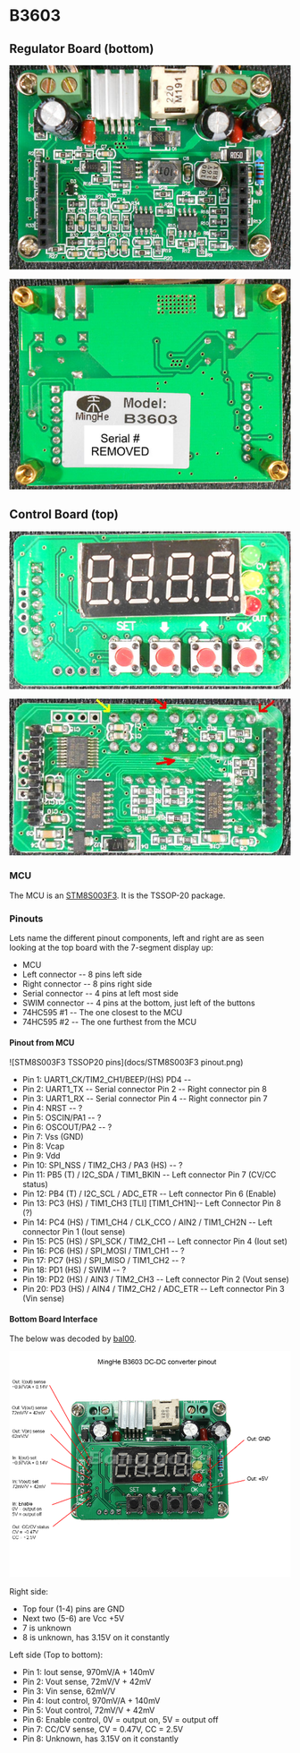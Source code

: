 # B3603

## Regulator Board (bottom)

![Bottom Board Side 1](docs/BottomBoardSide1.jpg)

![Bottom Board Side 2](docs/BottomBoardSide2.jpg)

## Control Board (top)

![Top Board Side 1](docs/TopBoardSide1.jpg)

![Top Board Side 2](docs/TopBoardSide2.jpg)


### MCU

The MCU is an [STM8S003F3](http://www.st.com/web/catalog/mmc/FM141/SC1244/SS1010/LN2/PF251792). It is the TSSOP-20 package.

### Pinouts

Lets name the different pinout components, left and right are as seen looking at the top board with the 7-segment display up:

* MCU
* Left connector -- 8 pins left side
* Right connector -- 8 pins right side
* Serial connector -- 4 pins at left most side
* SWIM connector -- 4 pins at the bottom, just left of the buttons
* 74HC595 #1 -- The one closest to the MCU
* 74HC595 #2 -- The one furthest from the MCU

#### Pinout from MCU

![STM8S003F3 TSSOP20 pins](docs/STM8S003F3 pinout.png)

* Pin 1: UART1\_CK/TIM2\_CH1/BEEP/(HS) PD4 -- 
* Pin 2: UART1\_TX -- Serial connector Pin 2 -- Right connector pin 8
* Pin 3: UART1\_RX -- Serial connector Pin 4 -- Right connector pin 7
* Pin 4: NRST -- ?
* Pin 5: OSCIN/PA1 -- ?
* Pin 6: OSCOUT/PA2 -- ?
* Pin 7: Vss (GND)
* Pin 8: Vcap
* Pin 9: Vdd
* Pin 10: SPI\_NSS / TIM2\_CH3 / PA3 (HS) -- ?
* Pin 11: PB5 (T) / I2C\_SDA / TIM1\_BKIN -- Left connector Pin 7 (CV/CC status)
* Pin 12: PB4 (T) / I2C\_SCL / ADC\_ETR -- Left connector Pin 6 (Enable)
* Pin 13: PC3 (HS) / TIM1\_CH3 [TLI] [TIM1_CH1N]-- Left Connector Pin 8 (?)
* Pin 14: PC4 (HS) / TIM1\_CH4 / CLK\_CCO / AIN2 / TIM1\_CH2N -- Left connector Pin 1 (Iout sense)
* Pin 15: PC5 (HS) / SPI\_SCK / TIM2\_CH1 -- Left connector Pin 4 (Iout set)
* Pin 16: PC6 (HS) / SPI\_MOSI / TIM1\_CH1 -- ?
* Pin 17: PC7 (HS) / SPI\_MISO / TIM1\_CH2 -- ?
* Pin 18: PD1 (HS) / SWIM -- ?
* Pin 19: PD2 (HS) / AIN3 / TIM2\_CH3 -- Left connector Pin 2 (Vout sense)
* Pin 20: PD3 (HS) / AIN4 / TIM2\_CH2 / ADC\_ETR -- Left connector Pin 3 (Vin sense)

#### Bottom Board Interface

The below was decoded by [bal00](http://www.reddit.com/r/arduino/comments/2so02f/can_anyone_recommend_a_cheap_cheerful_bench_power/cnrjdxo).

![Control pinouts](docs/control_pinouts.png)

Right side:

* Top four (1-4) pins are GND
* Next two (5-6) are Vcc +5V
* 7 is unknown
* 8 is unknown, has 3.15V on it constantly

Left side (Top to bottom):

* Pin 1: Iout sense, 970mV/A + 140mV
* Pin 2: Vout sense, 72mV/V + 42mV
* Pin 3: Vin sense, 62mV/V
* Pin 4: Iout control, 970mV/A + 140mV
* Pin 5: Vout control, 72mV/V + 42mV
* Pin 6: Enable control, 0V = output on, 5V = output off
* Pin 7: CC/CV sense, CV = 0.47V, CC = 2.5V
* Pin 8: Unknown, has 3.15V on it constantly
